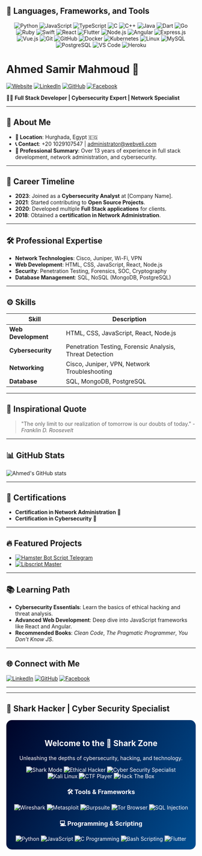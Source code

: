 ## 🚀 Languages, Frameworks, and Tools

<div align="center">
  <!-- Programming Languages -->
  <img src="https://img.shields.io/badge/Python-3776AB?style=for-the-badge&logo=python&logoColor=white" alt="Python" />
  <img src="https://img.shields.io/badge/JavaScript-F7DF1E?style=for-the-badge&logo=javascript&logoColor=black" alt="JavaScript" />
  <img src="https://img.shields.io/badge/TypeScript-3178C6?style=for-the-badge&logo=typescript&logoColor=white" alt="TypeScript" />
  <img src="https://img.shields.io/badge/C-A8B9CC?style=for-the-badge&logo=c&logoColor=black" alt="C" />
  <img src="https://img.shields.io/badge/C%2B%2B-00599C?style=for-the-badge&logo=cplusplus&logoColor=white" alt="C++" />
  <img src="https://img.shields.io/badge/Java-007396?style=for-the-badge&logo=java&logoColor=white" alt="Java" />
  <img src="https://img.shields.io/badge/Dart-0175C2?style=for-the-badge&logo=dart&logoColor=white" alt="Dart" />
  <img src="https://img.shields.io/badge/Go-00ADD8?style=for-the-badge&logo=go&logoColor=white" alt="Go" />
  <img src="https://img.shields.io/badge/Ruby-CC342D?style=for-the-badge&logo=ruby&logoColor=white" alt="Ruby" />
  <img src="https://img.shields.io/badge/Swift-FA7343?style=for-the-badge&logo=swift&logoColor=white" alt="Swift" />

  <!-- Frameworks -->
  <img src="https://img.shields.io/badge/React-61DAFB?style=for-the-badge&logo=react&logoColor=black" alt="React" />
  <img src="https://img.shields.io/badge/Flutter-02569B?style=for-the-badge&logo=flutter&logoColor=white" alt="Flutter" />
  <img src="https://img.shields.io/badge/Node.js-339933?style=for-the-badge&logo=node.js&logoColor=white" alt="Node.js" />
  <img src="https://img.shields.io/badge/Angular-DD0031?style=for-the-badge&logo=angular&logoColor=white" alt="Angular" />
  <img src="https://img.shields.io/badge/Express.js-404D59?style=for-the-badge" alt="Express.js" />
  <img src="https://img.shields.io/badge/Vue.js-4FC08D?style=for-the-badge&logo=vue.js&logoColor=white" alt="Vue.js" />

  <!-- Tools & Platforms -->
  <img src="https://img.shields.io/badge/Git-F05032?style=for-the-badge&logo=git&logoColor=white" alt="Git" />
  <img src="https://img.shields.io/badge/GitHub-181717?style=for-the-badge&logo=github&logoColor=white" alt="GitHub" />
  <img src="https://img.shields.io/badge/Docker-2496ED?style=for-the-badge&logo=docker&logoColor=white" alt="Docker" />
  <img src="https://img.shields.io/badge/Kubernetes-326CE5?style=for-the-badge&logo=kubernetes&logoColor=white" alt="Kubernetes" />
  <img src="https://img.shields.io/badge/Linux-FCC624?style=for-the-badge&logo=linux&logoColor=black" alt="Linux" />
  <img src="https://img.shields.io/badge/MySQL-4479A1?style=for-the-badge&logo=mysql&logoColor=white" alt="MySQL" />
  <img src="https://img.shields.io/badge/PostgreSQL-336791?style=for-the-badge&logo=postgresql&logoColor=white" alt="PostgreSQL" />
  <img src="https://img.shields.io/badge/Visual_Studio_Code-007ACC?style=for-the-badge&logo=visual-studio-code&logoColor=white" alt="VS Code" />
  <img src="https://img.shields.io/badge/Heroku-430098?style=for-the-badge&logo=heroku&logoColor=white" alt="Heroku" />
</div>

# Ahmed Samir Mahmoud 🌌

[![Website](https://img.shields.io/badge/Website-Makavael.com-blue)](https://Makavael.com) 
[![LinkedIn](https://img.shields.io/badge/LinkedIn-Connect-blue)](https://www.linkedin.com/in/makavael) 
[![GitHub](https://img.shields.io/badge/GitHub-Follow-blue)](https://github.com/Makavael)
[![Facebook](https://img.shields.io/badge/Facebook-Follow-blue)](https://www.facebook.com/BloodServer)

👨‍💻 **Full Stack Developer | Cybersecurity Expert | Network Specialist**

---

## 🌟 About Me
- **📍 Location**: Hurghada, Egypt 🇪🇬
- **📞 Contact**: +20 1029107547 | [administrator@webveli.com](mailto:administrator@webveli.com)
- **📝 Professional Summary**: Over 13 years of experience in full stack development, network administration, and cybersecurity.

---

## 🚀 Career Timeline
- **2023**: Joined as a **Cybersecurity Analyst** at [Company Name].
- **2021**: Started contributing to **Open Source Projects**.
- **2020**: Developed multiple **Full Stack applications** for clients.
- **2018**: Obtained a **certification in Network Administration**.

---

## 🛠️ Professional Expertise
- **Network Technologies**: Cisco, Juniper, Wi-Fi, VPN
- **Web Development**: HTML, CSS, JavaScript, React, Node.js
- **Security**: Penetration Testing, Forensics, SOC, Cryptography
- **Database Management**: SQL, NoSQL (MongoDB, PostgreSQL)

---

## ⚙️ Skills
| **Skill**              | **Description**                                           |
|------------------------|-----------------------------------------------------------|
| **Web Development**    | HTML, CSS, JavaScript, React, Node.js                     |
| **Cybersecurity**      | Penetration Testing, Forensic Analysis, Threat Detection  |
| **Networking**         | Cisco, Juniper, VPN, Network Troubleshooting              |
| **Database**           | SQL, MongoDB, PostgreSQL                                  |

---

## 🌌 Inspirational Quote
> "The only limit to our realization of tomorrow is our doubts of today." - *Franklin D. Roosevelt*

---

## 📊 GitHub Stats
![Ahmed's GitHub stats](https://github-readme-stats.vercel.app/api?username=webveli&show_icons=true&theme=radical)



---

## 📜 Certifications
- **Certification in Network Administration** 📃
- **Certification in Cybersecurity** 🔐

---

## 🔥 Featured Projects
- [![Hamster Bot Script Telegram](https://github-readme-stats.vercel.app/api/pin/?username=Webveli&repo=Hamster-Bot-Script-Telegram&theme=radical)](https://github.com/Makavael/Hamster-Bot-Script-Telegram) 
- [![Libscript Master](https://github-readme-stats.vercel.app/api/pin/?username=Makavael&repo=Libscript-master&theme=radical)](https://github.com/Makavael/Libscript-master)

---

## 📚 Learning Path
- **Cybersecurity Essentials**: Learn the basics of ethical hacking and threat analysis.
- **Advanced Web Development**: Deep dive into JavaScript frameworks like React and Angular.
- **Recommended Books**: *Clean Code*, *The Pragmatic Programmer*, *You Don't Know JS*.

---

## 🌐 Connect with Me
[![LinkedIn](https://img.shields.io/badge/LinkedIn-Connect-blue)](https://www.linkedin.com/in/makavael) 
[![GitHub](https://img.shields.io/badge/GitHub-Follow-blue)](https://github.com/webveli) 
[![Facebook](https://img.shields.io/badge/Facebook-Follow-blue)](https://www.facebook.com/webveli) 

---


---

## 🦈 Shark Hacker | Cyber Security Specialist

<div align="center" style="background: linear-gradient(120deg, #000428, #004e92); border-radius: 15px; padding: 20px; color: white;">
  
  <h2>Welcome to the 🦈 Shark Zone</h2>
  <p>Unleashing the depths of cybersecurity, hacking, and technology.</p>
  
  <!-- Hacking Titles -->
  <img src="https://img.shields.io/badge/Shark_Mode-ON-blue?style=for-the-badge&logo=shark&logoColor=white" alt="Shark Mode" />
  <img src="https://img.shields.io/badge/Ethical_Hacker-Black?style=for-the-badge&logo=hackthebox&logoColor=green" alt="Ethical Hacker" />
  <img src="https://img.shields.io/badge/Cyber_Security-Specialist-red?style=for-the-badge&logo=cybersecurity&logoColor=white" alt="Cyber Security Specialist" />
  
  <!-- Hacking Platforms -->
  <img src="https://img.shields.io/badge/Kali_Linux-Advanced-557C94?style=for-the-badge&logo=linux&logoColor=white" alt="Kali Linux" />
  <img src="https://img.shields.io/badge/CTF_Player-Capture_The_Flag-orange?style=for-the-badge&logo=ctftime&logoColor=white" alt="CTF Player" />
  <img src="https://img.shields.io/badge/Hack%20The%20Box-Elite-green?style=for-the-badge&logo=hackthebox&logoColor=white" alt="Hack The Box" />
  
  <!-- Tools Section -->
  <h3>🛠️ Tools & Frameworks</h3>
  <img src="https://img.shields.io/badge/Wireshark-Network_Analyzer-blue?style=for-the-badge&logo=wireshark&logoColor=white" alt="Wireshark" />
  <img src="https://img.shields.io/badge/Metasploit-Exploit_Framework-black?style=for-the-badge&logo=metasploit&logoColor=white" alt="Metasploit" />
  <img src="https://img.shields.io/badge/Burpsuite-Web_Vulnerability-orange?style=for-the-badge&logo=burp-suite&logoColor=white" alt="Burpsuite" />
  <img src="https://img.shields.io/badge/Tor-Anonymous-purple?style=for-the-badge&logo=tor-browser&logoColor=white" alt="Tor Browser" />
  <img src="https://img.shields.io/badge/SQL_Injection-Database_red?style=for-the-badge&logo=database&logoColor=white" alt="SQL Injection" />
  
  <!-- Programming and Scripting -->
  <h3>💻 Programming & Scripting</h3>
  <img src="https://img.shields.io/badge/Python-Automation-3776AB?style=for-the-badge&logo=python&logoColor=white" alt="Python" />
  <img src="https://img.shields.io/badge/JavaScript-FullStack-yellow?style=for-the-badge&logo=javascript&logoColor=black" alt="JavaScript" />
  <img src="https://img.shields.io/badge/C%20Programming-Low_Level_Expert-blue?style=for-the-badge&logo=c&logoColor=white" alt="C Programming" />
  <img src="https://img.shields.io/badge/Bash-Scripting-4EAA25?style=for-the-badge&logo=gnu-bash&logoColor=white" alt="Bash Scripting" />
  <img src="https://img.shields.io/badge/Flutter-Mobile_Apps-blue?style=for-the-badge&logo=flutter&logoColor=white" alt="Flutter" />

</div>

